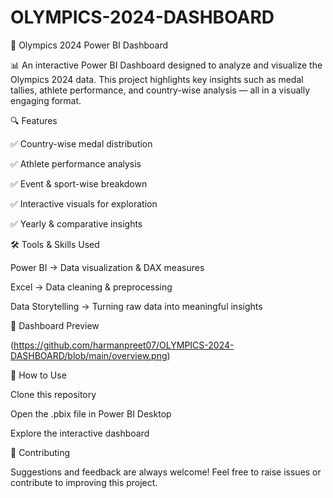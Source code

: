 # OLYMPICS-2024-DASHBOARD


🏅 Olympics 2024 Power BI Dashboard

📊 An interactive Power BI Dashboard designed to analyze and visualize the Olympics 2024 data.
This project highlights key insights such as medal tallies, athlete performance, and country-wise analysis — all in a visually engaging format.

🔍 Features

✅ Country-wise medal distribution

✅ Athlete performance analysis

✅ Event & sport-wise breakdown

✅ Interactive visuals for exploration

✅ Yearly & comparative insights

🛠 Tools & Skills Used

Power BI → Data visualization & DAX measures

Excel → Data cleaning & preprocessing

Data Storytelling → Turning raw data into meaningful insights

📸 Dashboard Preview

(https://github.com/harmanpreet07/OLYMPICS-2024-DASHBOARD/blob/main/overview.png)

🚀 How to Use

Clone this repository

Open the .pbix file in Power BI Desktop

Explore the interactive dashboard

🤝 Contributing

Suggestions and feedback are always welcome! Feel free to raise issues or contribute to improving this project.
